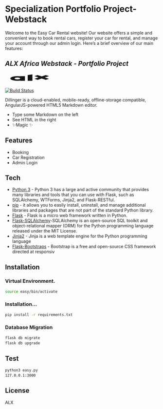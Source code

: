 
# Specialization Portfolio Project-Webstack

Welcome to the Easy Car Rental website! Our website offers a simple and convenient way to book rental cars, register your car for rental, and manage your account through our admin login. Here’s a brief overview of our main features:

## _ALX Africa Webstack - Portfolio Project_

[![N|Solid](https://github.com/stivemok/Specialization-Portfolio/blob/main/easyCarRental/app/static/css/cars/Demo/powerdBy.jpeg?raw=true)](https://github.com/stivemok/Specialization-Portfolio/blob/main/easyCarRental/app/static/css/cars/Demo/powerdBy.jpeg?raw=true)

[![Build Status](https://travis-ci.org/joemccann/dillinger.svg?branch=master)](https://travis-ci.org/joemccann/dillinger)

Dillinger is a cloud-enabled, mobile-ready, offline-storage compatible,
AngularJS-powered HTML5 Markdown editor.

- Type some Markdown on the left
- See HTML in the right
- ✨Magic ✨

## Features

- Booking
- Car Registration
- Admin Login

## Tech

- [Python 3](https://www.python.org/downloads/) - Python 3 has a large and active community that provides many libraries and tools that you can use with Flask, such as SQLAlchemy, WTForms, Jinja2, and Flask-RESTful.
- [pip](https://pypi.org/project/pip/) - it allows you to easily install, uninstall, and manage additional libraries and packages that are not part of the standard Python library. 
- [Flask](https://flask.palletsprojects.com/en/3.0.x/) - Flask is a micro web framework written in Python.
- [Flask-SQLAlchemy](https://flask-sqlalchemy.palletsprojects.com/en/3.1.x/)-SQLAlchemy is an open-source SQL toolkit and object-relational mapper (ORM) for the Python programming language released under the MIT License.
- [Jinja2](https://jinja.palletsprojects.com/en/2.10.x/) - Jinja is a web template engine for the Python programming language
- [Flask-Bootstraps](https://pythonhosted.org/Flask-Bootstrap/) - Bootstrap is a free and open-source CSS framework directed at responsiv



## Installation

### Virtual Environment.

```sh
source easy/bin/activate
```

### Installation...

```sh
pip install -r requirements.txt
```
### Database Migration 
```sh
flask db migrate
flask db upgrade
```
## Test

```sh
python3 easy.py
127.0.0.1:3000
```

## License

ALX

